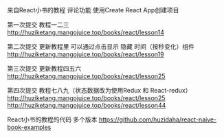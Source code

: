 
来自React小书的教程 评论功能 使用Create React App创建项目

第一次提交 教程一二三
http://huziketang.mangojuice.top/books/react/lesson14

第二次提交 更新教程里 可以通过点击显示 隐藏 时间（按秒变化）组件
http://huziketang.mangojuice.top/books/react/lesson19

第三次提交  更新教程四五六
http://huziketang.mangojuice.top/books/react/lesson25

第四次提交 教程七八九（状态数据改为使用Redux 和 React-redux）
http://huziketang.mangojuice.top/books/react/lesson25
http://huziketang.mangojuice.top/books/react/lesson44

React小书的教程的代码 多个版本
https://github.com/huzidaha/react-naive-book-examples

